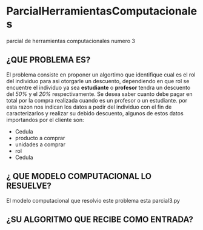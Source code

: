 # ParcialHerramientasComputacionales
parcial de herramientas computacionales numero 3
## ¿QUE PROBLEMA ES?
El problema consiste en proponer un algortimo que identifique cual es el rol del individuo para asi otorgarle un descuento, dependiendo en que rol se encuentre el individuo ya sea **estudiante** o **profesor** tendra un descuento del _50%_ y el _20%_ respectivamente.
Se desea saber cuanto debe pagar en total por la compra realizada cuando es un profesor o un estudiante. por esta razon nos indican los datos a pedir del individuo con el fin de caracterizarlos y realizar su debido descuento, algunos de estos datos importandos por el cliente son:
* Cedula
* producto a comprar
* unidades a comprar
* rol 
* Cedula

## ¿ QUE MODELO COMPUTACIONAL LO RESUELVE?
El modelo computacional que resolvio este problema esta parcial3.py
## ¿SU ALGORITMO QUE RECIBE COMO ENTRADA?

